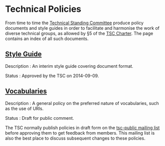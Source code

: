 # Technical Policies

From time to time the [Technical Standing Committee](/) produce policy
documents and style guides in order to facilitate and harmonise the work
of diverse technical groups, as allowed by §5 of the [TSC
Charter](/charter).  The page contains an index of all such documents.

## [Style Guide](style) 
Description
:   An interim style guide covering document format. 

Status
:   Approved by the TSC on 2014-09-09.

## [Vocabularies](vocabularies)
Description
:   A general policy on the preferred nature of vocabularies, such as
    the use of URIs.

Status
:   Draft for public comment.

The TSC normally publish policies in draft form on the [tsc-public
mailing list](/tsc-public) before approving them to get feedback from
members.  This mailing list is also the best place to discuss
subsequent changes to these policies.
